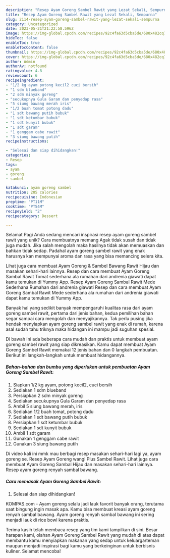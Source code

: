 ```yaml
---
description: "Resep Ayam Goreng Sambel Rawit yang Lezat Sekali, Sempurna"
title: "Resep Ayam Goreng Sambel Rawit yang Lezat Sekali, Sempurna"
slug: 2114-resep-ayam-goreng-sambel-rawit-yang-lezat-sekali-sempurna
category: Uncategorized
date: 2023-05-21T21:22:58.596Z
image: https://img-global.cpcdn.com/recipes/92c4fa63d5cba5de/680x482cq70/ayam-goreng-sambel-rawit-foto-resep-utama.jpg
hideToc: false
enableToc: true
enableTocContent: false
thumbnail: https://img-global.cpcdn.com/recipes/92c4fa63d5cba5de/680x482cq70/ayam-goreng-sambel-rawit-foto-resep-utama.jpg
cover: https://img-global.cpcdn.com/recipes/92c4fa63d5cba5de/680x482cq70/ayam-goreng-sambel-rawit-foto-resep-utama.jpg
author: Admin
authorAv: notfound
ratingvalue: 4.8
reviewcount: 6
recipeingredient:
- "1/2 kg ayam potong kecil2 cuci bersih"
- "1 sdm blueband"
- "2 sdm minyak goreng"
- "secukupnya Gula Garam dan penyedap rasa"
- "5 siung bawang merah iris"
- "1/2 buah tomat potong dadu"
- "1 sdt bawang putih bubuk"
- "1 sdt ketumbar bubuk"
- "1 sdt kunyit bubuk"
- "1 sdt garam"
- "1 genggam cabe rawit"
- "3 siung bawang putih"
recipeinstructions:

- "Selesai dan siap dihidangkan!"
categories:
- Resep
tags:
- ayam
- goreng
- sambel

katakunci: ayam goreng sambel 
nutrition: 205 calories
recipecuisine: Indonesian
preptime: "PT11M"
cooktime: "PT54M"
recipeyield: "2"
recipecategory: Dessert

---
```



Selamat Pagi Anda sedang mencari inspirasi resep ayam goreng sambel rawit yang unik? Cara membuatnya memang Agak tidak susah dan tidak juga mudah. Jika salah mengolah maka hasilnya tidak akan memuaskan dan bahkan tidak sedap. Padahal ayam goreng sambel rawit yang enak harusnya kan mempunyai aroma dan rasa yang bisa memancing selera kita.


Lihat juga cara membuat Ayam Goreng &amp; Sambel Bawang Rawit Hijau dan masakan sehari-hari lainnya. Resep dan cara membuat Ayam Goreng Sambal Rawit Tomat sederhana ala rumahan dari andrenia giawati dapat kamu temukan di Yummy App. Resep Ayam Goreng Sambal Rawit Mede Sederhana Rumahan dari andrenia giawati Resep dan cara membuat Ayam Goreng Sambal Rawit Mede sederhana ala rumahan dari andrenia giawati dapat kamu temukan di Yummy App.

Banyak hal yang sedikit banyak mempengaruhi kualitas rasa dari ayam goreng sambel rawit, pertama dari jenis bahan, kedua pemilihan bahan segar sampai cara mengolah dan menyajikannya. Tak perlu pusing jika hendak menyiapkan ayam goreng sambel rawit yang enak di rumah, karena asal sudah tahu triknya maka hidangan ini mampu jadi suguhan spesial.


Di bawah ini ada beberapa cara mudah dan praktis untuk membuat ayam goreng sambel rawit yang siap dikreasikan. Kamu dapat membuat Ayam Goreng Sambel Rawit memakai 12 jenis bahan dan 0 langkah pembuatan. Berikut ini langkah-langkah untuk membuat hidangannya.

<!--inarticleads1-->

##### Bahan-bahan dan bumbu yang diperlukan untuk pembuatan Ayam Goreng Sambel Rawit:

1. Siapkan 1/2 kg ayam, potong kecil2, cuci bersih
1. Sediakan 1 sdm blueband
1. Persiapkan 2 sdm minyak goreng
1. Sediakan secukupnya Gula Garam dan penyedap rasa
1. Ambil 5 siung bawang merah, iris
1. Sediakan 1/2 buah tomat, potong dadu
1. Sediakan 1 sdt bawang putih bubuk
1. Persiapkan 1 sdt ketumbar bubuk
1. Sediakan 1 sdt kunyit bubuk
1. Ambil 1 sdt garam
1. Gunakan 1 genggam cabe rawit
1. Gunakan 3 siung bawang putih


Di video kali ini mmk mau berbagi resep masakan sehari-hari lagi ya, ayam goreng se. Resep Ayam Goreng wangi Plus Sambel Rawit. Lihat juga cara membuat Ayam Goreng Sambal Hijau dan masakan sehari-hari lainnya. Resep ayam goreng renyah sambal bawang. 

<!--inarticleads2-->

##### Cara memasak Ayam Goreng Sambel Rawit:


1. Selesai dan siap dihidangkan!

KOMPAS.com - Ayam goreng selalu jadi lauk favorit banyak orang, terutama saat bingung ingin masak apa. Kamu bisa membuat kreasi ayam goreng renyah sambal bawang. Ayam goreng renyah sambal bawang ini sering menjadi lauk di rice bowl karena praktis. 

Terima kasih telah membaca resep yang tim kami tampilkan di sini. Besar harapan kami, olahan Ayam Goreng Sambel Rawit yang mudah di atas dapat membantu kamu menyiapkan makanan yang sedap untuk keluarga/teman maupun menjadi inspirasi bagi kamu yang berkeinginan untuk berbisnis kuliner. Selamat mencoba!
